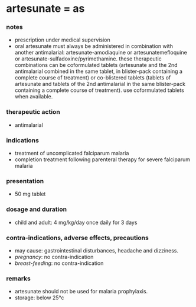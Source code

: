 # artesunate = as

### notes
+ prescription under medical supervision
+ oral artesunate must always be administered in combination with another antimalarial: artesunate-amodiaquine or artesunatemefloquine or artesunate-sulfadoxine/pyrimethamine. these therapeutic combinations can be coformulated tablets (artesunate and the 2nd antimalarial combined in the same tablet, in blister-pack containing a complete course of treatment) or co-blistered tablets (tablets of artesunate and tablets of the 2nd antimalarial in the same blister-pack containing a complete course of treatment). use coformulated tablets when available.

### therapeutic action
+ antimalarial

### indications
+ treatment of uncomplicated falciparum malaria
+ completion treatment following parenteral therapy for severe falciparum malaria

### presentation
+ 50 mg tablet

### dosage and duration
+ child and adult: 4 mg/kg/day once daily for 3 days

### contra-indications, adverse effects, precautions

+ may cause: gastrointestinal disturbances, headache and dizziness.
+ *pregnancy*: no contra-indication
+ *breast-feeding*: no contra-indication

### remarks
+ artesunate should not be used for malaria prophylaxis.
+ storage: below 25°c